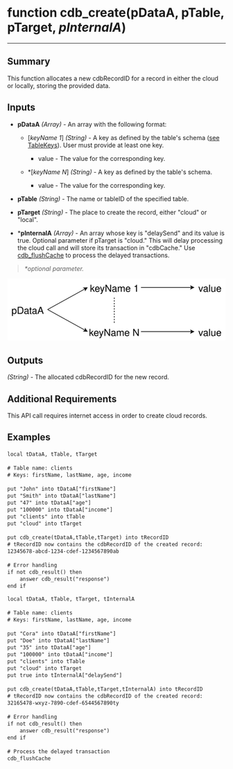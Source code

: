 # function cdb_create(pDataA, pTable, pTarget, *pInternalA*)
---
## Summary
This function allocates a new cdbRecordID for a record in either the cloud or locally, storing the provided data.

## Inputs
* **pDataA** *(Array)* - An array with the following format:
	* [*keyName 1*] *(String)* - A key as defined by the table's schema ([see TableKeys](./TableKeys.md)). User must provide at least one key.
		* value - The value for the corresponding key.

    * \*[*keyName N*] *(String)* - A key as defined by the table's schema.
    	* value - The value for the corresponding key.

* **pTable** *(String)* - The name or tableID of the specified table.

* **pTarget** *(String)* - The place to create the record, either "cloud" or "local".

* \***pInternalA** *(Array)* - An array whose key is "delaySend" and its value is true. Optional parameter if pTarget is "cloud." This will delay processing the cloud call and will store its transaction in "cdbCache." Use [cdb_flushCache](FlushCache.md) to process the delayed transactions.

> _*optional parameter._

![Create input diagram](images/CreateInput.svg)

## Outputs
*(String)* - The allocated cdbRecordID for the new record.

## Additional Requirements
This API call requires internet access in order to create cloud records.

## Examples
```livecodeserver
local tDataA, tTable, tTarget

# Table name: clients
# Keys: firstName, lastName, age, income

put "John" into tDataA["firstName"]
put "Smith" into tDataA["lastName"]
put "47" into tDataA["age"]
put "100000" into tDataA["income"]
put "clients" into tTable
put "cloud" into tTarget

put cdb_create(tDataA,tTable,tTarget) into tRecordID
# tRecordID now contains the cdbRecordID of the created record: 12345678-abcd-1234-cdef-1234567890ab

# Error handling
if not cdb_result() then
	answer cdb_result("response")
end if
```

```livecodeserver
local tDataA, tTable, tTarget, tInternalA

# Table name: clients
# Keys: firstName, lastName, age, income

put "Cora" into tDataA["firstName"]
put "Doe" into tDataA["lastName"]
put "35" into tDataA["age"]
put "100000" into tDataA["income"]
put "clients" into tTable
put "cloud" into tTarget
put true into tInternalA["delaySend"]

put cdb_create(tDataA,tTable,tTarget,tInternalA) into tRecordID
# tRecordID now contains the cdbRecordID of the created record: 32165478-wxyz-7890-cdef-6544567890ty

# Error handling
if not cdb_result() then
	answer cdb_result("response")
end if

# Process the delayed transaction
cdb_flushCache
```